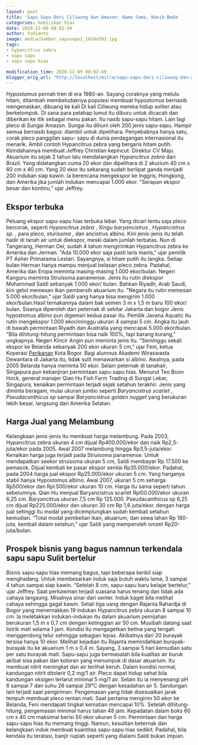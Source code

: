 ```yaml
---
layout: post
title: 'Sapu Sapu Dari Ciliwung dan Amazon: Nama Sama, Nasib Beda'
categories: hobi|ikan hias
date: 2020-12-09 08:02:49
author: Yudianto
image: media/Gambar_sapusapu1_1024x593.jpg
tags:
- hypancitrus zebra
- sapu sapu
- sapu sapu hias

modification_time: 2020-12-09 08:02:49
blogger_orig_url: "http://localhost/mitra/sapu-sapu-dari-ciliwung-dan-amazon.html"
---
```


_Hypostomus_ pernah tren di era 1980-an. Sayang coraknya yang melulu hitam,
ditambah membeludaknya populasi membuat hypostomus bernasib mengenaskan,
dibuang ke kali Di kali Ciliwung mereka hidup soliter atau berkelompok. Di
sana para pelahap lumut itu diburu untuk dicacah dan diberikan ke itik sebagai
menu pakan. Itu nasib sapu-sapu hitam. Lain lagi pleco di Sungai Amazon.
Sungai itu dihuni oleh 200 jenis sapu-sapu. Hampir semua bernasib bagus:
diambil untuk dipelihara. Penyebabnya hanya satu, corak pleco panggilan sapu-
sapu di dunia perdagangan internasional itu menarik. Ambil contoh Hypancitrus
zebra yang bergaris hitam putih. Keindahannya membuat Jeffrey Christian
kepincut. Direktur CV Maju Akuarium itu sejak 2 tahun lalu mendatangkan
_Hypancitrus zebra_ dari Brazil. Yang didatangkan cuma 20 ekor dan dipelihara
di 2 akurium 40 cm x 60 cm x 40 cm. Yang 20 ekor itu sekarang sudah berlipat
ganda menjadi 200 indukan siap kawin. Ia berencana mengekspor ke Inggris,
Hongkong, dan Amerika jika jumlah indukan mencapai 1.000 ekor. "Serapan ekspor
besar dan kontinu," ujar Jeffrey.

## Ekspor terbuka

Peluang ekspor sapu-sapu hias terbuka lebar. Yang dicari tentu saja pleco
bercorak, seperti _Hypancitrus zebra_ , _Xingu baryancistrus_ , _Hypancistrus
sp._ , para pleco, _sturisoma_ , dan ancistrus albino. Kini jenis-jenis itu
telah hadir di tanah air untuk diekspor, meski dalam jumlah terbatas. Nun di
Tangerang, Herman Oei, sudah 4 tahun mengirimkan Hypancitrus zebra ke Amerika
dan Jerman. "Ada 10.000 ekor saja pasti laris manis," ujar pemilik PT Asher
Primatama Lestari. Sayangnya, si hitam putih itu langka. Setiap bulan Herman
hanya mampu menjual belasan pleco zebra. Padahal, Amerika dan Eropa meminta
masing-masing 1.000 ekor/bulan. Negeri Kanguru meminta Struisoma panamense.
Jenis itu rutin diekspor Mohammad Saldi sebanyak 1.000 ekor/ bulan. Bahkan
Riyadh, Arab Saudi, kini getol memesan ikan pembersih akuarium itu. "Negara
itu rutin memesan 5.000 ekor/bulan," ujar Saldi yang hanya bisa mengirim 1.000
ekor/bulan.Hasil ternakannya dalam bak semen 3 m x 1,5 m baru 100 ekor/ bulan.
Sisanya diperoleh dari peternak di sekitar Jakarta dan bogor Jenis hypostomus
albino pun digemari kedua pasar itu. Pemilik Javana Aquatic itu rutin
mengekspor 1.000 ekor/minggu ukuran 4 sampai 5 cm. Angka itu jauh di bawah
permintaan Riyadh dan Australia yang mencapai 5.000 ekor/bulan. "Bila
dihitung-hitung permintaan bisa naik 100%, tapi barang kurang," ungkapnya.
Negeri Kincir Angin pun meminta jenis itu. "Seminggu sekali ekspor ke Belanda
sebanyak 200 ekor ukuran 5 cm," ujar Feni, ketua Koperasi
[Perikanan](http://127.0.0.1/mitra/perikanan "Perikanan") Kota Bogor. Bagi
alumnus Akademi Wiraswasta Dewantara di Jakarta itu, tidak sulit menawarkan si
albino. Awalnya, pada 2005 Belanda hanya meminta 50 ekor. Selain peternak di
tanahair, Singapura pun kebanjiran permintaan sapu-sapu hias. Menurut Teo Boon
Hock, general manajer Qian Hu Fish Farm Trading di Sungai Lekar, Singapura,
kenaikan permintaan terjadi sejak setahun terakhir. Jenis yang diminta
beragam, mulai ukuran jumbo seperti _Baryancistrus scarlet_ , _Pseudacanthicus
sp_ sampai _Baryancistrus golden nugget_ yang berukuran lebih besar, langsung
dari Amerika Selatan.

## Harga Jual yang Melambung

Kelangkaan jenis-jenis itu membuat harga melambung. Pada 2003, Hypancitrus
zebra ukuran 4 cm dijual Rp400.000/ekor dan naik Rp2,5- juta/ekor pada 2005.
Awal 2007 melambung hingga Rp3,5-juta/ekor. Kenaikan harga juga terjadi pada
Struisoma panamense. Untuk mendapatkan seekor struisoma ukuran 5 cm, Saldi
membayar Rp 17.500 ke pemasok. Dijual kembali ke pasar ekspor senilai
Rp35.000/ekor. Padahal, pada 2004 harga jual ekspor Rp25.000/ekor ukuran 5 cm.
Yang harganya stabil hanya Hypostomus albino. Awal 2007, ukuran 5 cm seharga
Rp500/ekor dan Rpl.500/ekor ukuran 10 cm. Harga itu sama seperti tahun
sebelumnya. Qian Hu menjual Baryancistrus scarlet Rpl00.000/ekor ukuran 6,25
cm. Baryancitrus ukuran 7,5 cm Rp 125.000. Pseudacanthicus sp 6,25 cm dijual
Rp225.000/ekor dan ukuran 30 cm Rp 1,6 juta/ekor. dengan harga jual setinggi
itu modal yang dicemplungkan sudah kembali setahun kemudian. “Total modal
pembelian ikan, akuarium, dan sewa lahan Rp 180- juta, kembali dalam setahun,"
ujar Saldi yang memperoleh omzet Rp20-juta/bulan.

## Prospek bisnis yang bagus namnun terkendala sapu sapu Sulit bertelur

Bisnis sapu-sapu hias memang bagus, tapi beberapa kerikil siap menghadang.
Untuk membesarkan induk saja butuh waktu lama, 3 sampai 4 tahun sampai siap
kawin. “Setelah 8 cm, sapu-sapu baru belajar bertelur," ujar Jeffrey. Saat
perkawinan terjadi suasana harus tenang dan tidak ada cahaya langsung.
Misalnya sinar dari senter. Induk kaget bila melihat cahaya sehingga gagal
kawin. Setali tiga uang dengan Rajanta Rahardja di Bogor yang menernakkan 19
indukan Hypancitrus zebra ukuran 8 sampai 10 cm. Ia meletakkan indukan-indukan
itu dalam akuarium pemijahan berukuran 1,5 m x 0,7 cm dengan ketinggian air 50
cm. Musibah datang saat listrik mati selama 1 jam. Kondisi itu mengagetkan
betina yang tengah menggendong telur sehingga sebagian lepas. Akibatnya dari
20 burayak tersisa hanya 10 ekor. Melihat kejadian itu Rajanta memindahkan
burayak-burayak itu ke akuarium 1 m x 0,4 m. Sayang, 3 sampai 5 hari kemudian
satu per satu burayak mati. Sapu-sapu juga bermasalah bila kualitas air buruk
akibat sisa pakan dan kotoran yang menumpuk di dasar akuarium. Itu membuat
nitrit meningkat dan air terlihat keruh. Dalam kondisi normal, kandungan
nitrit ditolerir 0,2 mg/1 air. Pleco dapat hidup sehat bila kandungan oksigen
terlarut minimal 5 mg/1 air. Selain itu ia menyenangi pH 6 sampai 7 dan suhu
26 sampai 29°C dengan kesadahan air 5. Sandungan lain terjadi saat pengiriman.
Pengemasan yang tidak disesuaikan jarak tempuh membuat pleco rentan mati. Saat
pertama mengirim 50 ekor ke Belanda, Feni mendapati tingkat kematian mencapai
10%. Setelah dihitung-hitung, pengemasan minimal harus tahan 48 jam. Kepadatan
dalam boks 60 cm x 40 cm maksimal berisi 50 ekor ukuran 5 cm. Permintaan dan
harga sapu-sapu hias itu memang tinggi. Namun, kesulitan beternak dan
kelangkaan induk membuat kuantitas sapu-sapu hias sedikit. Padahal, bila
kendala itu teratasi, banjir rupiah seperti yang dialami Saldi bukan impian.


